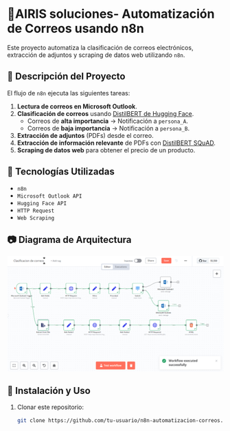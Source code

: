 # 📧AIRIS soluciones- Automatización de Correos usando n8n

Este proyecto automatiza la clasificación de correos electrónicos, extracción de adjuntos y scraping de datos web utilizando `n8n`.

## 🚀 Descripción del Proyecto
El flujo de `n8n` ejecuta las siguientes tareas:
1. **Lectura de correos en Microsoft Outlook**.
2. **Clasificación de correos** usando [DistilBERT de Hugging Face](https://api-inference.huggingface.co/models/distilbert/distilbert-base-uncased-finetuned-sst-2-english).
   - Correos de **alta importancia** → Notificación a `persona_A`.
   - Correos de **baja importancia** → Notificación a `persona_B`.
3. **Extracción de adjuntos** (PDFs) desde el correo.
4. **Extracción de información relevante** de PDFs con [DistilBERT SQuAD](https://api-inference.huggingface.co/models/distilbert/distilbert-base-uncased-distilled-squad).
5. **Scraping de datos web** para obtener el precio de un producto.

## 📌 Tecnologías Utilizadas
- `n8n`
- `Microsoft Outlook API`
- `Hugging Face API`
- `HTTP Request`
- `Web Scraping`

## 📷 Diagrama de Arquitectura
![Diagrama](docs/workflow.png)

## 📄 Instalación y Uso
1. Clonar este repositorio:
   ```bash
   git clone https://github.com/tu-usuario/n8n-automatizacion-correos.git
